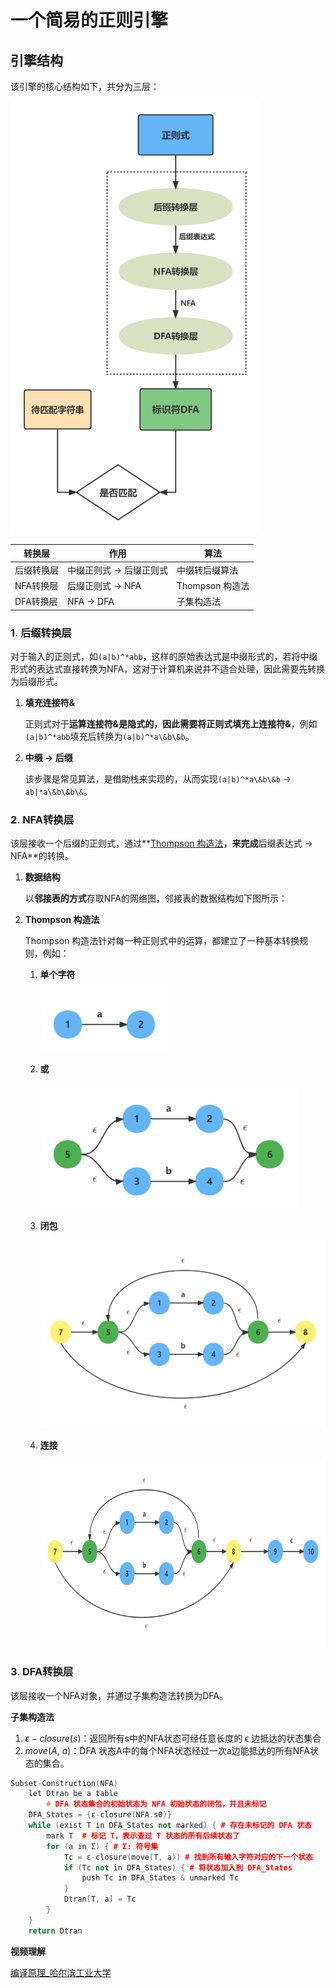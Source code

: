 

# 一个简易的正则引擎

## 引擎结构

该引擎的核心结构如下，共分为三层：

<img src="docs/structure.png" width=400px />

| 转换层 | 作用 | 算法 |
| --- | --- | --- |
| 后缀转换层 | 中缀正则式 → 后缀正则式 | 中缀转后缀算法 |
| NFA转换层 | 后缀正则式 → NFA | Thompson 构造法 |
| DFA转换层 | NFA → DFA | 子集构造法 |

### 1. 后缀转换层

对于输入的正则式，如`(a|b)^*abb`，这样的原始表达式是中缀形式的，若将中缀形式的表达式直接转换为NFA，这对于计算机来说并不适合处理，因此需要先转换为后缀形式。

1. **填充连接符&**
   
    正则式对于**运算连接符&**是隐式的，因此需要将正则式填充上**连接符&**，例如`(a|b)^*abb`填充后转换为`(a|b)^*a\&b\&b`。
    
2. **中缀 → 后缀**
   
    该步骤是常见算法，是借助栈来实现的，从而实现`(a|b)^*a\&b\&b` → `ab|*a\&b\&b\&`。
    

### 2. NFA转换层

该层接收一个后缀的正则式，通过**[Thompson 构造法](https://blog.csdn.net/weixin_44691608/article/details/110195743)**，来完成**后缀表达式 → NFA**的转换。

1. **数据结构**
   
    以**邻接表的方式**存取NFA的网络图，邻接表的数据结构如下图所示：
    
2. **Thompson 构造法**

    Thompson 构造法针对每一种正则式中的运算，都建立了一种基本转换规则，例如：

    1. **单个字符**
       
        <img src="docs/Thompson1.png" height=100px />
        
    2. **或**
       
        <img src="docs/Thompson2.png" height=200px />
        
    3. **闭包**
       
        <img src="docs/Thompson3.png" height=300px />
        
    4. **连接**
       
        <img src="docs/Thompson4.png" height=300px />


### 3. DFA转换层

该层接收一个NFA对象，并通过子集构造法转换为DFA。

**子集构造法**

1. $\epsilon -closure(s)$：返回所有s中的NFA状态可经任意长度的 ϵ 边抵达的状态集合
2. $move(A,\  a)$：DFA 状态A中的每个NFA状态经过一次a边能抵达的所有NFA状态的集合。

```cpp
Subset-Construction(NFA)
    let Dtran be a table
		# DFA 状态集合的初始状态为 NFA 初始状态的闭包，并且未标记
    DFA_States = {ε-closure(NFA.s0)}  
    while (exist T in DFA_States not marked) { # 存在未标记的 DFA 状态
        mark T  # 标记 T，表示查过 T 状态的所有后续状态了
        for (a in Σ) { # Σ: 符号集
            Tc = ε-closure(move(T, a)) # 找到所有输入字符对应的下一个状态
            if (Tc not in DFA_States) { # 将状态加入到 DFA_States
                push Tc in DFA_States & unmarked Tc
            }
            Dtran[T, a] = Tc
        }
    }
    return Dtran
```

**视频理解**

[编译原理_哈尔滨工业大学](https://www.icourse163.org/learn/HIT-1002123007?tid=1467039443#/learn/content?type=detail&id=1247387247&sm=1)
